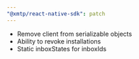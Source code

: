 ```yaml
---
"@xmtp/react-native-sdk": patch
---
```


- Remove client from serializable objects
- Ability to revoke installations
- Static inboxStates for inboxIds
